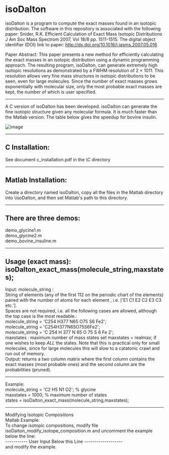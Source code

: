 # isoDalton
isoDalton is a program to compute the exact masses found in an isotopic distribution.  The software in this repository is associated with the following paper:
Snider, R.K. Efficient Calculation of Exact Mass Isotopic Distributions
J Am Soc Mass Spectrom 2007, Vol 18/8 pp. 1511-1515.
The digital object identifier (DOI) link to paper:  http://dx.doi.org/10.1016/j.jasms.2007.05.016

Paper Abstract:
This paper presents a new method for efficiently calculating the exact masses in an isotopic distribution using a dynamic programming approach. The resulting program, isoDalton, can generate extremely high isotopic resolutions as demonstrated by a FWHM resolution of 2 × 1011. This resolution allows very fine mass structures in isotopic distributions to be seen, even for large molecules. Since the number of exact masses grows exponentially with molecular size, only the most probable exact masses are kept, the number of which is user specified.

------------------------------------------------------------------------------

A C version of isoDalton has been developed.  isoDalton can generate the fine isotopic structure given any molecular formula.  It is much faster than the Matlab version. The table below gives the speedup for bovine insulin.

![image](https://user-images.githubusercontent.com/5913180/232347394-7e8b52d2-05a9-4d35-b98c-d4f921f36720.png)

-------------------------------------------------------------------------------
C Installation:
-------------------------------------------------------------------------------
See document c_installation.pdf in the \C directory

-------------------------------------------------------------------------------
Matlab Installation:
-------------------------------------------------------------------------------
Create a directory named isoDalton, copy all the files in the Matlab directory
into \isoDalton, and then set Matlab's path to this directory.

-------------------------------------------------------------------------------
There are three demos:
-------------------------------------------------------------------------------
demo_glycine1.m          
demo_glycine2.m    
demo_bovine_insuline.m

-------------------------------------------------------------------------------
Usage (exact mass):
isoDalton_exact_mass(molecule_string,maxstates);
-------------------------------------------------------------------------------

 Input:  molecule_string :   
         String of elements <Ex> (any of the first 112 on the periodic chart of the elements)
         paired with the number of atoms for each element <Cx>, i.e. ['E1 C1 E2 C2 E3 C3 etc.'].  
         Spaces are not required, i.e. all the following cases are allowed, although the top case is 
         the most readable.:   
         molecule_string = 'C254 H377 N65 O75 S6 Fe2';   
         molecule_string = 'C254H377N65O75S6Fe2';   
         molecule_string = 'C 254 H 377 N 65 O 75 S 6 Fe 2';   
         maxstates : maximum number of mass states
                     set maxstates = realmax; if one wishes to keep *ALL* the states.  Note that this
                     is practical only for small molecules, since for large molecules this will slow
                     to a catatonic crawl and run out of memory.   
 Output:  	returns a two column matrix where the first column contains the exact masses
           (most probable ones) and the second column are the probabilities (pruned).

 ---------------------------------------------------------------------------------------------------
Example:  
molecule_string = 'C2 H5 N1 O2';  % glycine   
maxstates = 1000;          % maximum number of states   
states = isoDalton_exact_mass(molecule_string,maxstates);   

-------------------------------------------------------------------------------
Modifying Isotopic Compositions  
Matlab Example:  
To change isotopic compositions, modify file isoDalton_modify_isotope_composition.m
and uncomment the example below the line:  
-----------     User Input Below this Line -------------------   
and modify the example.



